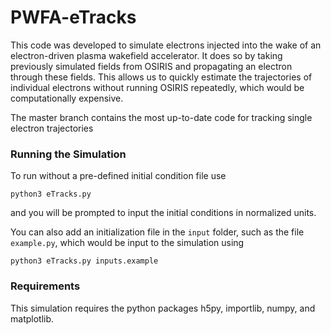 # PWFA-eTracks

This code was developed to simulate electrons injected into the wake of an electron-driven plasma wakefield accelerator. It does so by taking previously simulated fields from OSIRIS and propagating an electron through these fields. This allows us to quickly estimate the trajectories of individual electrons without running OSIRIS repeatedly, which would be computationally expensive.

The master branch contains the most up-to-date code for tracking single electron trajectories

### Running the Simulation
To run without a pre-defined initial condition file use
```
python3 eTracks.py
```
and you will be prompted to input the initial conditions in normalized units.

You can also add an initialization file in the `input` folder, such as the file `example.py`, which would be input to the simulation using 
```
python3 eTracks.py inputs.example
```
### Requirements
This simulation requires the python packages h5py, importlib, numpy, and matplotlib.
